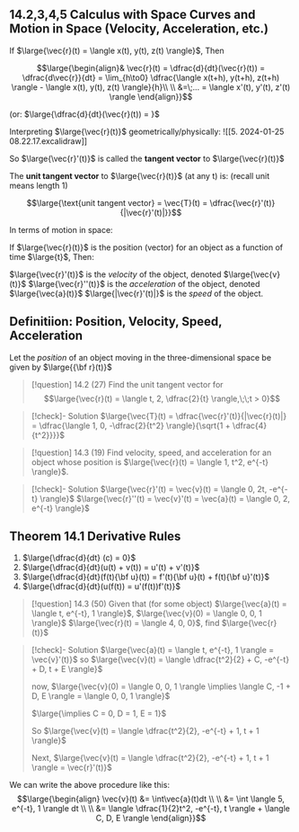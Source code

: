 ## 14.2,3,4,5 Calculus with Space Curves and Motion in Space (Velocity, Acceleration, etc.)

If $\large{\vec{r}(t) = \langle x(t), y(t), z(t) \rangle}$, Then

$$\large{\begin{align}& \vec{r}(t) = \dfrac{d}{dt}(\vec{r}(t)) = \dfrac{d\vec{r}}{dt} = \lim_{h\to0} \dfrac{\langle x(t+h), y(t+h), z(t+h) \rangle - \langle x(t), y(t), z(t) \rangle}{h}\\ \\ &=\;... = \langle x'(t), y'(t), z'(t) \rangle \end{align}}$$

(or: $\large{\dfrac{d}{dt}(\vec{r}(t)) = }$

Interpreting $\large{\vec{r}(t)}$ geometrically/physically:
![[5. 2024-01-25 08.22.17.excalidraw]]

So $\large{\vec{r}'(t)}$ is called the **tangent vector** to $\large{\vec{r}(t)}$

The **unit tangent vector** to $\large{\vec{r}(t)}$ (at any t) is:
(recall unit means length 1)

$$\large{\text{unit tangent vector} = \vec{T}(t) = \dfrac{\vec{r}'(t)}{|\vec{r}'(t)|}}$$

In terms of motion in space: 

If $\large{\vec{r}(t)}$ is the position (vector) for an object as a function of time $\large{t}$, Then:

$\large{\vec{r}'(t)}$ is the *velocity* of the object, denoted $\large{\vec{v}(t)}$
$\large{\vec{r}''(t)}$ is the *acceleration* of the object, denoted $\large{\vec{a}(t)}$
$\large{|\vec{r}'(t)|}$ is the *speed* of the object.

## Definitiion: Position, Velocity, Speed, Acceleration

Let the *position* of an object moving in the three-dimensional space be given by $\large{{\bf r}(t)}$

>[!question] 14.2 (27)
>Find the unit tangent vector for
>$$\large{\vec{r}(t) = \langle t, 2, \dfrac{2}{t} \rangle,\;\;t > 0}$$

>[!check]- Solution
>$\large{\vec{T}(t) = \dfrac{\vec{r}'(t)}{|\vec{r}(t)|} = \dfrac{\langle 1, 0, -\dfrac{2}{t^2} \rangle}{\sqrt{1 + \dfrac{4}{t^2}}}}$

>[!question] 14.3 (19)
>Find velocity, speed, and acceleration for an object whose position is $\large{\vec{r}(t) = \langle 1, t^2, e^{-t} \rangle}$.

>[!check]- Solution
>$\large{\vec{r}'(t) = \vec{v}(t) = \langle 0, 2t, -e^{-t} \rangle}$
>$\large{\vec{r}''(t) = \vec{v}'(t) = \vec{a}(t) =  \langle 0, 2, e^{-t} \rangle}$

## Theorem 14.1 Derivative Rules

1. $\large{\dfrac{d}{dt} (c) = 0}$
2. $\large{\dfrac{d}{dt}(u(t) + v(t)) = u'(t) + v'(t)}$
3. $\large{\dfrac{d}{dt}(f(t){\bf u}(t)) = f'(t){\bf u}(t) + f(t){\bf u}'(t)}$
4. $\large{\dfrac{d}{dt}(u(f(t)) = u'(f(t))f'(t)}$

>[!question] 14.3 (50)
>Given that (for some object)
$\large{\vec{a}(t) = \langle t, e^{-t}, 1 \rangle}$, $\large{\vec{v}(0) = \langle 0, 0, 1 \rangle}$
$\large{\vec{r}(t) = \langle 4, 0, 0}$, find $\large{\vec{r}(t)}$

>[!check]- Solution
>$\large{\vec{a}(t) = \langle t, e^{-t}, 1 \rangle = \vec{v}'(t)}$
>so $\large{\vec{v}(t) = \langle \dfrac{t^2}{2} + C, -e^{-t} + D, t + E \rangle}$
> 
> now, $\large{\vec{v}(0) = \langle 0, 0, 1 \rangle \implies \langle C, -1 + D, E \rangle = \langle 0, 0, 1 \rangle}$
> 
> $\large{\implies C = 0, D = 1, E = 1}$
> 
> So $\large{\vec{v}(t) = \langle \dfrac{t^2}{2}, -e^{-t} + 1, t + 1 \rangle}$
> 
> Next, $\large{\vec{v}(t) = \langle \dfrac{t^2}{2}, -e^{-t} + 1, t + 1 \rangle = \vec{r}'(t)}$

We can write the above procedure like this:
$$\large{\begin{align} \vec{v}(t) &= \int\vec{a}(t)dt \\ \\ &= \int \langle 5, e^{-t}, 1 \rangle dt \\ \\ &= \langle \dfrac{1}{2}t^2, -e^{-t}, t \rangle + \langle C, D, E \rangle \end{align}}$$